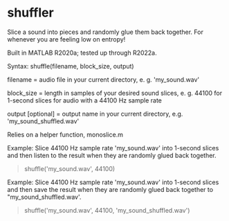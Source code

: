 # shuffler
Slice a sound into pieces and randomly glue them back together. For whenever you are feeling low on entropy! 

Built in MATLAB R2020a; tested up through R2022a.

Syntax: shuffle(filename, block_size, output)

filename = audio file in your current directory, e. g. 'my_sound.wav'

block_size = length in samples of your desired sound slices, e. g. 44100 for 1-second slices for audio with a 44100 Hz sample rate

output [optional] = output name in your current directory, e.g. 'my_sound_shuffled.wav'

Relies on a helper function, monoslice.m

Example: Slice 44100 Hz sample rate 'my_sound.wav' into 1-second slices and then listen to the result when they are randomly glued back together.

>shuffle('my_sound.wav', 44100)

Example: Slice 44100 Hz sample rate 'my_sound.wav' into 1-second slices and then save the result when they are randomly glued back together to "my_sound_shuffled.wav'.

>shuffle('my_sound.wav', 44100, 'my_sound_shuffled.wav')
